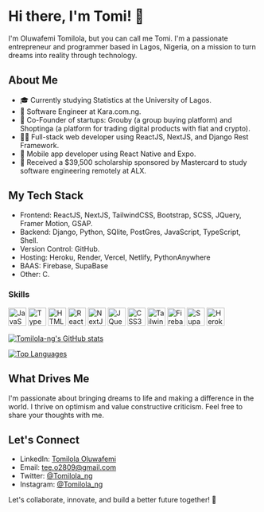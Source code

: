 # Hi there, I'm Tomi! 👋

I'm Oluwafemi Tomilola, but you can call me Tomi. I'm a passionate entrepreneur and programmer based in Lagos, Nigeria, on a mission to turn dreams into reality through technology.

## About Me
- 🎓 Currently studying Statistics at the University of Lagos.
- 💼 Software Engineer at Kara.com.ng.
- 🚀 Co-Founder of startups: Grouby (a group buying platform) and Shoptinga (a platform for trading digital products with fiat and crypto).
- 👨‍💻 Full-stack web developer using ReactJS, NextJS, and Django Rest Framework.
- 📱 Mobile app developer using React Native and Expo.
- 🌟 Received a $39,500 scholarship sponsored by Mastercard to study software engineering remotely at ALX.

## My Tech Stack
- Frontend: ReactJS, NextJS, TailwindCSS, Bootstrap, SCSS, JQuery, Framer Motion, GSAP.
- Backend: Django, Python, SQlite, PostGres, JavaScript, TypeScript, Shell.
- Version Control: GitHub.
- Hosting: Heroku, Render, Vercel, Netlify, PythonAnywhere
- BAAS: Firebase, SupaBase
- Other: C.

### Skills

<p align="left">
<a href="https://developer.mozilla.org/en-US/docs/Web/JavaScript" target="_blank" rel="noreferrer"><img src="https://raw.githubusercontent.com/danielcranney/readme-generator/main/public/icons/skills/javascript-colored.svg" width="36" height="36" alt="JavaScript" /></a>
<a href="https://www.typescriptlang.org/" target="_blank" rel="noreferrer"><img src="https://raw.githubusercontent.com/danielcranney/readme-generator/main/public/icons/skills/typescript-colored.svg" width="36" height="36" alt="TypeScript" /></a>
<a href="https://developer.mozilla.org/en-US/docs/Glossary/HTML5" target="_blank" rel="noreferrer"><img src="https://raw.githubusercontent.com/danielcranney/readme-generator/main/public/icons/skills/html5-colored.svg" width="36" height="36" alt="HTML5" /></a>
<a href="https://reactjs.org/" target="_blank" rel="noreferrer"><img src="https://raw.githubusercontent.com/danielcranney/readme-generator/main/public/icons/skills/react-colored.svg" width="36" height="36" alt="React" /></a>
<a href="https://nextjs.org/docs" target="_blank" rel="noreferrer"><img src="https://raw.githubusercontent.com/danielcranney/readme-generator/main/public/icons/skills/nextjs-colored.svg" width="36" height="36" alt="NextJs" /></a>
<a href="https://jquery.com/" target="_blank" rel="noreferrer"><img src="https://raw.githubusercontent.com/danielcranney/readme-generator/main/public/icons/skills/jquery-colored.svg" width="36" height="36" alt="JQuery" /></a>
<a href="https://www.w3.org/TR/CSS/#css" target="_blank" rel="noreferrer"><img src="https://raw.githubusercontent.com/danielcranney/readme-generator/main/public/icons/skills/css3-colored.svg" width="36" height="36" alt="CSS3" /></a>
<a href="https://tailwindcss.com/" target="_blank" rel="noreferrer"><img src="https://raw.githubusercontent.com/danielcranney/readme-generator/main/public/icons/skills/tailwindcss-colored.svg" width="36" height="36" alt="TailwindCSS" /></a>
<a href="https://firebase.google.com/" target="_blank" rel="noreferrer"><img src="https://raw.githubusercontent.com/danielcranney/readme-generator/main/public/icons/skills/firebase-colored.svg" width="36" height="36" alt="Firebase" /></a>
<a href="https://supabase.io/" target="_blank" rel="noreferrer"><img src="https://raw.githubusercontent.com/danielcranney/readme-generator/main/public/icons/skills/supabase-colored.svg" width="36" height="36" alt="Supabase" /></a>
<a href="https://www.heroku.com/" target="_blank" rel="noreferrer"><img src="https://raw.githubusercontent.com/danielcranney/readme-generator/main/public/icons/skills/heroku-colored.svg" width="36" height="36" alt="Heroku" /></a>
</p>

<a href="http://www.github.com/Tomilola-ng"><img src="https://github-readme-stats.vercel.app/api?username=Tomilola-ng&show_icons=true&hide=&count_private=true&title_color=0891b2&text_color=ffffff&icon_color=0891b2&bg_color=1c1917&hide_border=true&show_icons=true" alt="Tomilola-ng's GitHub stats" /></a>

<a href="https://github.com/Tomilola-ng" align="left"><img src="https://github-readme-stats.vercel.app/api/top-langs/?username=Tomilola-ng&langs_count=10&title_color=0891b2&text_color=ffffff&icon_color=0891b2&bg_color=1c1917&hide_border=true&locale=en&custom_title=Top%20%Languages" alt="Top Languages" /></a>

## What Drives Me
I'm passionate about bringing dreams to life and making a difference in the world. I thrive on optimism and value constructive criticism. Feel free to share your thoughts with me.

## Let's Connect
- LinkedIn: [Tomilola Oluwafemi](https://www.linkedin.com/in/tomilola-oluwafemi)
- Email: tee.o2809@gmail.com
- Twitter: [@Tomilola_ng](https://twitter.com/Tomilola_ng)
- Instagram: [@Tomilola_ng](https://instagram.com/Tomilola_ng)
  
Let's collaborate, innovate, and build a better future together! 🚀
